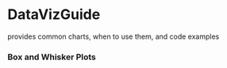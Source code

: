 # DataVizGuide
provides common charts, when to use them, and code examples

### Box and Whisker Plots
